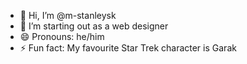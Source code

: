 - 👋 Hi, I’m @m-stanleysk
- 👀 I’m starting out as a web designer
- 😄 Pronouns: he/him
- ⚡ Fun fact: My favourite Star Trek character is Garak
<!---
- 💞️ I’m looking to collaborate on:
- 📫 How to reach me:
--->

<!---
m-stanleysk/m-stanleysk is a ✨ special ✨ repository because its `README.md` (this file) appears on your GitHub profile.
You can click the Preview link to take a look at your changes.
--->

